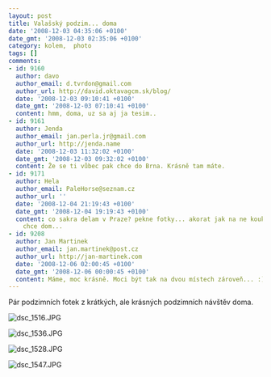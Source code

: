 ```yaml
---
layout: post
title: Valašský podzim... doma
date: '2008-12-03 04:35:06 +0100'
date_gmt: '2008-12-03 02:35:06 +0100'
category: kolem,  photo
tags: []
comments:
- id: 9160
  author: davo
  author_email: d.tvrdon@gmail.com
  author_url: http://david.oktavagcm.sk/blog/
  date: '2008-12-03 09:10:41 +0100'
  date_gmt: '2008-12-03 07:10:41 +0100'
  content: hmm, doma, uz sa aj ja tesim..
- id: 9161
  author: Jenda
  author_email: jan.perla.jr@gmail.com
  author_url: http://jenda.name
  date: '2008-12-03 11:32:02 +0100'
  date_gmt: '2008-12-03 09:32:02 +0100'
  content: Že se ti vůbec pak chce do Brna. Krásně tam máte.
- id: 9171
  author: Hela
  author_email: PaleHorse@seznam.cz
  author_url: ''
  date: '2008-12-04 21:19:43 +0100'
  date_gmt: '2008-12-04 19:19:43 +0100'
  content: co sakra delam v Praze? pekne fotky... akorat jak na ne koukam tak se mi
    chce dom...
- id: 9208
  author: Jan Martinek
  author_email: jan.martinek@post.cz
  author_url: http://jan-martinek.com
  date: '2008-12-06 02:00:45 +0100'
  date_gmt: '2008-12-06 00:00:45 +0100'
  content: Máme, moc krásně. Moci být tak na dvou místech zároveň... :)
---
```

<p>Pár podzimních fotek z krátkých, ale krásných podzimních návštěv doma.</p>
<p><img src='%base_url%/assets/wp-uploads/2008/12/dsc_1516.JPG' alt='dsc_1516.JPG' /></p>
<p><img src='%base_url%/assets/wp-uploads/2008/12/dsc_1536.JPG' alt='dsc_1536.JPG' /></p>
<p><img src='%base_url%/assets/wp-uploads/2008/12/dsc_1528.JPG' alt='dsc_1528.JPG' /></p>
<p><img src='%base_url%/assets/wp-uploads/2008/12/dsc_1547.JPG' alt='dsc_1547.JPG' /></p>
